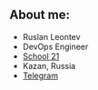 ## About me:
* Ruslan Leontev
* DevOps Engineer
* [School 21](https://21-school.ru/)
* Kazan, Russia
* [Telegram](https://t.me/le0ruslan)
